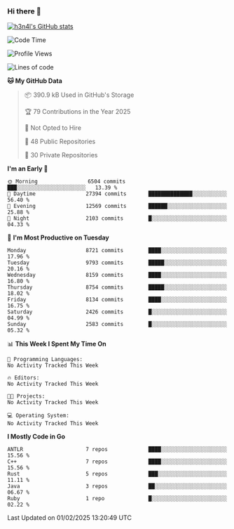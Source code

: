 ### Hi there 👋

[![h3n4l's GitHub stats](https://github-readme-stats.vercel.app/api?username=h3n4l&count_private=true&show_icons=true&theme=radical)](https://github.com/h3n4l/github-readme-stats)

<!--START_SECTION:waka-->
![Code Time](http://img.shields.io/badge/Code%20Time-2%2C054%20hrs%2033%20mins-blue)

![Profile Views](http://img.shields.io/badge/Profile%20Views-2-blue)

![Lines of code](https://img.shields.io/badge/From%20Hello%20World%20I%27ve%20Written-18.3%20million%20lines%20of%20code-blue)

**🐱 My GitHub Data** 

> 📦 390.9 kB Used in GitHub's Storage 
 > 
> 🏆 79 Contributions in the Year 2025
 > 
> 🚫 Not Opted to Hire
 > 
> 📜 48 Public Repositories 
 > 
> 🔑 30 Private Repositories 
 > 
**I'm an Early 🐤** 

```text
🌞 Morning                6504 commits        ███░░░░░░░░░░░░░░░░░░░░░░   13.39 % 
🌆 Daytime                27394 commits       ██████████████░░░░░░░░░░░   56.40 % 
🌃 Evening                12569 commits       ██████░░░░░░░░░░░░░░░░░░░   25.88 % 
🌙 Night                  2103 commits        █░░░░░░░░░░░░░░░░░░░░░░░░   04.33 % 
```
📅 **I'm Most Productive on Tuesday** 

```text
Monday                   8721 commits        ████░░░░░░░░░░░░░░░░░░░░░   17.96 % 
Tuesday                  9793 commits        █████░░░░░░░░░░░░░░░░░░░░   20.16 % 
Wednesday                8159 commits        ████░░░░░░░░░░░░░░░░░░░░░   16.80 % 
Thursday                 8754 commits        █████░░░░░░░░░░░░░░░░░░░░   18.02 % 
Friday                   8134 commits        ████░░░░░░░░░░░░░░░░░░░░░   16.75 % 
Saturday                 2426 commits        █░░░░░░░░░░░░░░░░░░░░░░░░   04.99 % 
Sunday                   2583 commits        █░░░░░░░░░░░░░░░░░░░░░░░░   05.32 % 
```


📊 **This Week I Spent My Time On** 

```text
💬 Programming Languages: 
No Activity Tracked This Week

🔥 Editors: 
No Activity Tracked This Week

🐱‍💻 Projects: 
No Activity Tracked This Week

💻 Operating System: 
No Activity Tracked This Week
```

**I Mostly Code in Go** 

```text
ANTLR                    7 repos             ████░░░░░░░░░░░░░░░░░░░░░   15.56 % 
C++                      7 repos             ████░░░░░░░░░░░░░░░░░░░░░   15.56 % 
Rust                     5 repos             ███░░░░░░░░░░░░░░░░░░░░░░   11.11 % 
Java                     3 repos             ██░░░░░░░░░░░░░░░░░░░░░░░   06.67 % 
Ruby                     1 repo              █░░░░░░░░░░░░░░░░░░░░░░░░   02.22 % 
```




 Last Updated on 01/02/2025 13:20:49 UTC
<!--END_SECTION:waka-->

